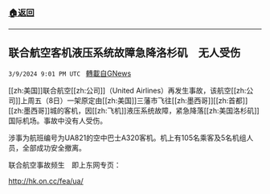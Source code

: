 ###  [:house:返回](README.md)
---


## 联合航空客机液压系统故障急降洛杉矶　无人受伤
`3/9/2024 9:01 PM UTC ` [轉載自GNews](https://gnews.org/articles/2380445)

[[zh:美国]]联合航空[[zh:公司]]（United Airlines）再发生事故，该航空[[zh:公司]]上周五（8日）一架原定由[[zh:美国]]三藩市飞往[[zh:墨西哥]][[zh:首都]][[zh:墨西哥]]城的客机，因[[zh:飞机]]液压系统故障，紧急降落[[zh:美国洛杉矶]]国际机场。事故中没有人受伤。

涉事为航班编号为UA821的空中巴士A320客机。机上有105名乘客及5名机组人员，全部成功安全撤离。

联合航空事故频生　即上东网专页：

http://hk.on.cc/fea/ua/

